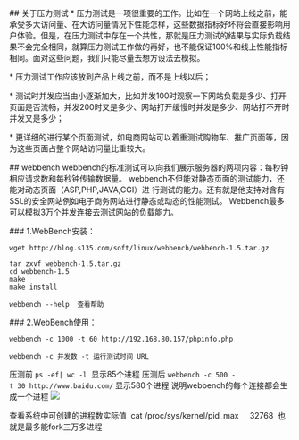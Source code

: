 ## 关于压力测试
* 压力测试是一项很重要的工作。比如在一个网站上线之前，能承受多大访问量、在大访问量情况下性能怎样，这些数据指标好坏将会直接影响用户体验。但是，在压力测试中存在一个共性，那就是压力测试的结果与实际负载结果不会完全相同，就算压力测试工作做的再好，也不能保证100%和线上性能指标相同。面对这些问题，我们只能尽量去想方设法去模拟。

* 压力测试工作应该放到产品上线之前，而不是上线以后；

* 测试时并发应当由小逐渐加大，比如并发100时观察一下网站负载是多少、打开页面是否流畅，并发200时又是多少、网站打开缓慢时并发是多少、网站打不开时并发又是多少；

* 更详细的进行某个页面测试，如电商网站可以着重测试购物车、推广页面等，因为这些页面占整个网站访问量比重较大。



## webbench
webbench的标准测试可以向我们展示服务器的两项内容：每秒钟相应请求数和每秒钟传输数据量。
webbench不但能对静态页面的测试能力，还能对动态页面（ASP,PHP,JAVA,CGI）进 行测试的能力。还有就是他支持对含有SSL的安全网站例如电子商务网站进行静态或动态的性能测试。
Webbench最多可以模拟3万个并发连接去测试网站的负载能力。

### 1.WebBench安装：

```
wget http://blog.s135.com/soft/linux/webbench/webbench-1.5.tar.gz

tar zxvf webbench-1.5.tar.gz
cd webbench-1.5
make
make install

webbench --help  查看帮助
```


### 2.WebBench使用：
```
webbench -c 1000 -t 60 http://192.168.80.157/phpinfo.php

webbench -c 并发数 -t 运行测试时间 URL
```



压测前 `ps -ef| wc -l`  显示85个进程
压测后 `webbench -c 500 -t 30 http://www.baidu.com/` 显示580个进程
说明webbench的每个连接都会生成一个进程
![](https://sunxvming.com/imgs/e1ee675b-df9a-4e9f-99de-e2ada735f956.png)

查看系统中可创建的进程数实际值  cat /proc/sys/kernel/pid_max     32768  也就是最多能fork三万多进程














